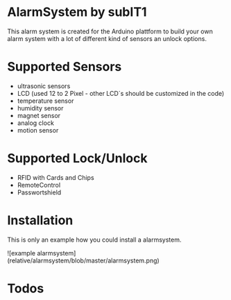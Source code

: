 # AlarmSystem by subIT1

This alarm system is created for the Arduino plattform to build your own alarm system with a lot of different kind of sensors an unlock options.

# Supported Sensors

- ultrasonic sensors
- LCD (used 12 to 2 Pixel - other LCD´s should be customized in the code)
- temperature sensor
- humidity sensor
- magnet sensor
- analog clock
- motion sensor

# Supported Lock/Unlock

- RFID with Cards and Chips
- RemoteControl
- Passwortshield

# Installation 

This is only an example how you could install a alarmsystem. 

![example alarmsystem] (relative/alarmsystem/blob/master/alarmsystem.png)

# Todos
